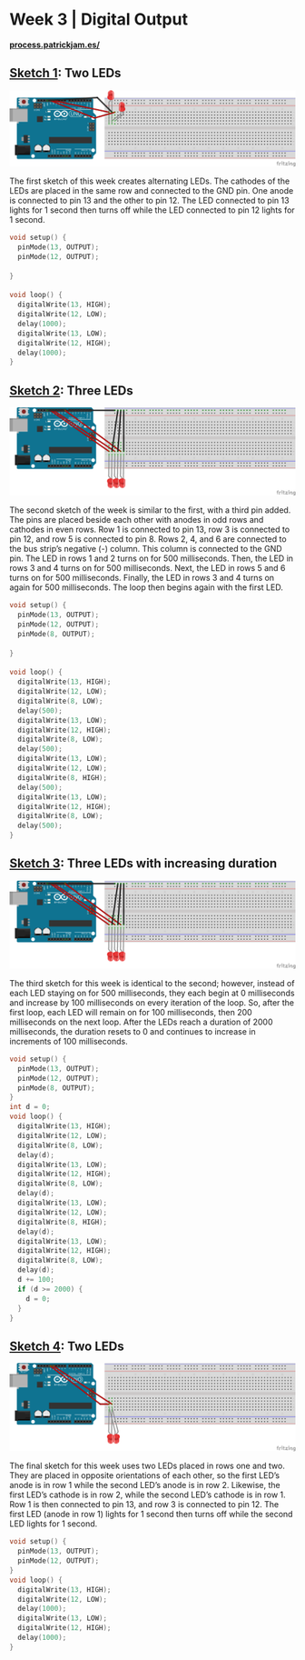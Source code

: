 # Week 3 | Digital Output

**[process.patrickjam.es/](https://process.patrickjam.es/2020/09/15/week-3-digital-output/)**

## [Sketch 1](/sketch1): Two LEDs
![sketch1 breadboard](/documentationAssets/sketch1_bb.png)

The first sketch of this week creates alternating LEDs. The cathodes of the LEDs are placed in the same row and connected to the GND pin. One anode is connected to pin 13 and the other to pin 12. The LED connected to pin 13 lights for 1 second then turns off while the LED connected to pin 12 lights for 1 second.

```c++
void setup() {
  pinMode(13, OUTPUT);
  pinMode(12, OUTPUT);

}

void loop() {
  digitalWrite(13, HIGH);
  digitalWrite(12, LOW);
  delay(1000);
  digitalWrite(13, LOW);
  digitalWrite(12, HIGH);
  delay(1000);
}
```

## [Sketch 2](/sketch2): Three LEDs
![sketch2 breadboard](/documentationAssets/sketch2_bb.png)

The second sketch of the week is similar to the first, with a third pin added. The pins are placed beside each other with anodes in odd rows and cathodes in even rows. Row 1 is connected to pin 13, row 3 is connected to pin 12, and row 5 is connected to pin 8. Rows 2, 4, and 6 are connected to the bus strip’s negative (-) column. This column is connected to the GND pin. The LED in rows 1 and 2 turns on for 500 milliseconds. Then, the LED in rows 3 and 4 turns on for 500 milliseconds. Next, the LED in rows 5 and 6 turns on for 500 milliseconds. Finally, the LED in rows 3 and 4 turns on again for 500 milliseconds. The loop then begins again with the first LED.

```c++
void setup() {
  pinMode(13, OUTPUT);
  pinMode(12, OUTPUT);
  pinMode(8, OUTPUT);

}

void loop() {
  digitalWrite(13, HIGH);
  digitalWrite(12, LOW);
  digitalWrite(8, LOW);
  delay(500);
  digitalWrite(13, LOW);
  digitalWrite(12, HIGH);
  digitalWrite(8, LOW);
  delay(500);
  digitalWrite(13, LOW);
  digitalWrite(12, LOW);
  digitalWrite(8, HIGH);
  delay(500);
  digitalWrite(13, LOW);
  digitalWrite(12, HIGH);
  digitalWrite(8, LOW);
  delay(500);
}
```

## [Sketch 3](/sketch3): Three LEDs with increasing duration

![Sketch3 breadboard](/documentationAssets/sketch3_bb.png)

The third sketch for this week is identical to the second; however, instead of each LED staying on for 500 milliseconds, they each begin at 0 milliseconds and increase by 100 milliseconds on every iteration of the loop. So, after the first loop, each LED will remain on for 100 milliseconds, then 200 milliseconds on the next loop. After the LEDs reach a duration of 2000 milliseconds, the duration resets to 0 and continues to increase in increments of 100 milliseconds.

```c++
void setup() {
  pinMode(13, OUTPUT);
  pinMode(12, OUTPUT);
  pinMode(8, OUTPUT);
}
int d = 0;
void loop() {
  digitalWrite(13, HIGH);
  digitalWrite(12, LOW);
  digitalWrite(8, LOW);
  delay(d);
  digitalWrite(13, LOW);
  digitalWrite(12, HIGH);
  digitalWrite(8, LOW);
  delay(d);
  digitalWrite(13, LOW);
  digitalWrite(12, LOW);
  digitalWrite(8, HIGH);
  delay(d);
  digitalWrite(13, LOW);
  digitalWrite(12, HIGH);
  digitalWrite(8, LOW);
  delay(d);
  d += 100;
  if (d >= 2000) {
    d = 0;  
  }
}
```

## [Sketch 4](/sketch4): Two LEDs

![Sketch4 Breadboard](/documentationAssets/sketch4_bb.png)

The final sketch for this week uses two LEDs placed in rows one and two. They are placed in opposite orientations of each other, so the first LED’s anode is in row 1 while the second LED’s anode is in row 2. Likewise, the first LED’s cathode is in row 2, while the second LED’s cathode is in row 1. Row 1 is then connected to pin 13, and row 3 is connected to pin 12. The first LED (anode in row 1) lights for 1 second then turns off while the second LED lights for 1 second.

```c++
void setup() {
  pinMode(13, OUTPUT);
  pinMode(12, OUTPUT);
}
void loop() {
  digitalWrite(13, HIGH);
  digitalWrite(12, LOW);
  delay(1000);
  digitalWrite(13, LOW);
  digitalWrite(12, HIGH);
  delay(1000);
}
```